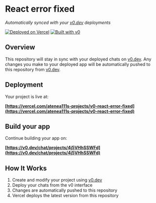 # React error fixed

*Automatically synced with your [v0.dev](https://v0.dev) deployments*

[![Deployed on Vercel](https://img.shields.io/badge/Deployed%20on-Vercel-black?style=for-the-badge&logo=vercel)](https://vercel.com/atenea111s-projects/v0-react-error-fixed)
[![Built with v0](https://img.shields.io/badge/Built%20with-v0.dev-black?style=for-the-badge)](https://v0.dev/chat/projects/4j5VHhSSWFd)

## Overview

This repository will stay in sync with your deployed chats on [v0.dev](https://v0.dev).
Any changes you make to your deployed app will be automatically pushed to this repository from [v0.dev](https://v0.dev).

## Deployment

Your project is live at:

**[https://vercel.com/atenea111s-projects/v0-react-error-fixed](https://vercel.com/atenea111s-projects/v0-react-error-fixed)**

## Build your app

Continue building your app on:

**[https://v0.dev/chat/projects/4j5VHhSSWFd](https://v0.dev/chat/projects/4j5VHhSSWFd)**

## How It Works

1. Create and modify your project using [v0.dev](https://v0.dev)
2. Deploy your chats from the v0 interface
3. Changes are automatically pushed to this repository
4. Vercel deploys the latest version from this repository